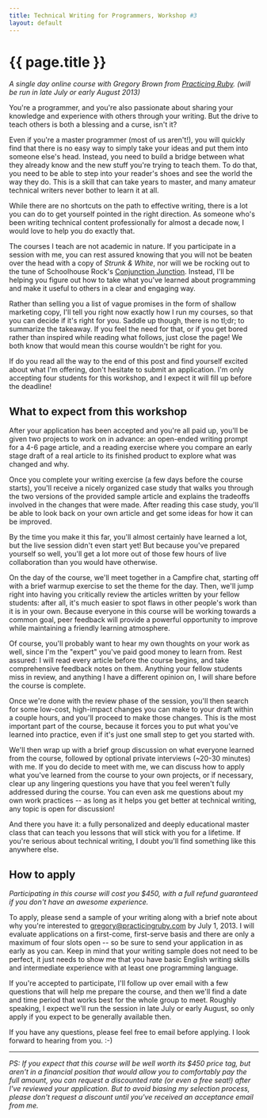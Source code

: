 ```yaml
---
title: Technical Writing for Programmers, Workshop #3
layout: default
---
```


# {{ page.title }}

*A single day online course with Gregory Brown
from [Practicing Ruby](http://practicingruby.com). (will be run in late July or early August 2013)*

You're a programmer, and you're also passionate about sharing your 
knowledge and experience with others through your writing. But 
the drive to teach others is both a blessing and a curse, isn't it?

Even if you're a master programmer (most of us aren't!), you will
quickly find that there is no easy way to simply take your ideas
and put them into someone else's head. Instead, you need to build
a bridge between what they already know and the new stuff you're
trying to teach them. To do that, you need to be able to step
into your reader's shoes and see the world the way they do.
This is a skill that can take years to master, and many amateur
technical writers never bother to learn it at all.

While there are no shortcuts on the path to effective writing,
there is a lot you can do to get yourself pointed in the right
direction. As someone who's been writing technical content 
professionally for almost a decade now, I would love to help
you do exactly that.

The courses I teach are not academic in nature. If you participate
in a session with me, you can rest assured knowing that you
will not be beaten over the head with a copy of *Strunk & White*,
nor will we be rocking out to the tune of Schoolhouse Rock's
[Conjunction Junction](http://www.youtube.com/watch?v=ODGA7ssL-6g).
Instead, I'll be helping you figure out how to take what you've
learned about programming and make it useful to others in a clear
and engaging way.

Rather than selling you a list of vague promises in the form of shallow
marketing copy, I'll tell you right now exactly how I run my courses,
so that you can decide if it's right for you. Saddle up though,
there is no tl;dr; to summarize the takeaway. If you feel the need
for that, or if you get bored rather than inspired while reading
what follows, just close the page! We both know that would mean
this course wouldn't be right for you.

If do you read all the way to the end of this post and find yourself 
excited about what I'm offering, don't hesitate to submit an 
application. I'm only accepting four students for this workshop,
and I expect it will fill up before the deadline!
 
## What to expect from this workshop

After your application has been accepted and you're all paid up, 
you'll be given two projects to work on in advance: an open-ended writing 
prompt for a 4-6 page article, and a reading exercise where you compare an early
stage draft of a real article to its finished product to explore
what was changed and why.

Once you complete your writing exercise 
(a few days before the course starts), you'll receive a nicely organized
case study that walks you through the two versions of the provided 
sample article and explains the tradeoffs involved in the changes
that were made. After reading this case study, you'll be able to
look back on your own article and get some ideas for how it can
be improved.

By the time you make it this far, you'll almost certainly have learned 
a lot, but the live session didn't even start yet! But because you've
prepared yourself so well, you'll get a lot more out of those few
hours of live collaboration than you would have otherwise.

On the day of the course, we'll meet together in a Campfire chat,
starting off with a brief warmup exercise to set the theme for
the day. Then, we'll jump right into having you critically review 
the articles written by your fellow students: after
all, it's much easier to spot flaws in other people's work than
it is in your own. Because everyone in this course will
be working towards a common goal, peer feedback will provide
a powerful opportunity to improve while maintaining a friendly
learning atmosphere.

Of course, you'll probably want to hear my own thoughts on your 
work as well, since I'm the "expert" you've paid good money to 
learn from. Rest assured: I will read every article before the
course begins, and take comprehensive feedback notes on them.
Anything your fellow students miss in review, and anything I
have a different opinion on, I will share before the course
is complete.

Once we're done with the review phase of the session, you'll
then search for some low-cost, high-impact changes you can
make to your draft within a couple hours, and you'll proceed
to make those changes. This is the most important part of the
course, because it forces you to put what you've learned into
practice, even if it's just one small step to get you started
with.

We'll then wrap up with a brief group discussion on what everyone
learned from the course, followed by optional private interviews
(~20-30 minutes) with me. If you do decide to meet with me, we can 
discuss how to apply what you've learned from the course to your 
own projects, or if necessary, clear up any lingering questions 
you have that you feel weren't fully addressed during the course.
You can even ask me questions about my own work practices --
as long as it helps you get better at technical writing, any
topic is open for discussion!

And there you have it: a fully personalized and deeply educational
master class that can teach you lessons that will stick with you
for a lifetime. If you're serious about technical writing,
I doubt you'll find something like this anywhere else.

## How to apply

*Participating in this course will cost you $450, with a full 
refund guaranteed if you don't have an awesome experience.*

To apply, please send 
a sample of your writing along with a brief note about why you're
interested to [gregory@practicingruby.com](mailto:gregory@practicingruby.com)
by July 1, 2013. I will evaluate applications on a first-come, first-serve
basis and there are only a maximum of four slots open -- so be sure
to send your application in as early as you can. Keep in mind
that your writing sample does not need to be perfect, it just
needs to show me that you have basic English writing skills
and intermediate experience with at least one programming language.
 
If you're accepted to participate, I'll follow up over email with
a few questions that will help me prepare the course, and then we'll
find a date and time period that works best for the whole group to meet. Roughly
speaking, I expect we'll run the session in late July or early August, so
only apply if you expect to be generally available then.

If you have any questions, please feel free to email before applying. I look
forward to hearing from you. :-)

---

*PS: If you expect that this course will be well worth its $450 price
tag, but aren't in a financial position that would allow you to 
comfortably pay the full amount, you can request a discounted rate 
(or even a free seat!) after I've reviewed your application. But to avoid 
biasing my selection process, please don't 
request a discount until you've received an acceptance email from me.*
